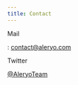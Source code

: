 ```yaml
---
title: Contact
---
```


Mail

:  [contact@aleryo.com](mailto:contact@aleryo.com)

Twitter

  [@AleryoTeam](http://twitter.com/AleryoTeam)
